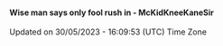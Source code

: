 #### Wise man says only fool rush in - McKidKneeKaneSir
Updated on 30/05/2023 - 16:09:53 (UTC) Time Zone
